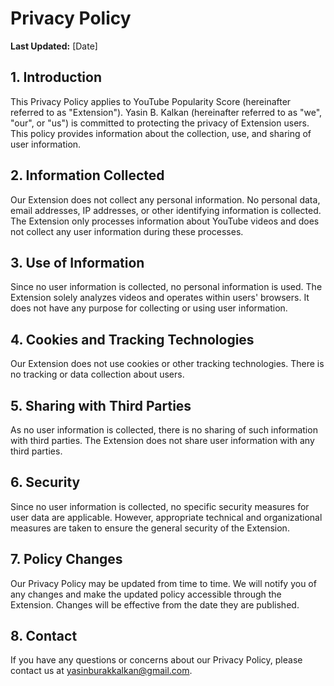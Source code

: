 # Privacy Policy

**Last Updated:** [Date]

## 1. Introduction

This Privacy Policy applies to YouTube Popularity Score (hereinafter referred to as "Extension"). Yasin B. Kalkan (hereinafter referred to as "we", "our", or "us") is committed to protecting the privacy of Extension users. This policy provides information about the collection, use, and sharing of user information.

## 2. Information Collected

Our Extension does not collect any personal information. No personal data, email addresses, IP addresses, or other identifying information is collected. The Extension only processes information about YouTube videos and does not collect any user information during these processes.

## 3. Use of Information

Since no user information is collected, no personal information is used. The Extension solely analyzes videos and operates within users' browsers. It does not have any purpose for collecting or using user information.

## 4. Cookies and Tracking Technologies

Our Extension does not use cookies or other tracking technologies. There is no tracking or data collection about users.

## 5. Sharing with Third Parties

As no user information is collected, there is no sharing of such information with third parties. The Extension does not share user information with any third parties.

## 6. Security

Since no user information is collected, no specific security measures for user data are applicable. However, appropriate technical and organizational measures are taken to ensure the general security of the Extension.

## 7. Policy Changes

Our Privacy Policy may be updated from time to time. We will notify you of any changes and make the updated policy accessible through the Extension. Changes will be effective from the date they are published.

## 8. Contact

If you have any questions or concerns about our Privacy Policy, please contact us at yasinburakkalkan@gmail.com.
